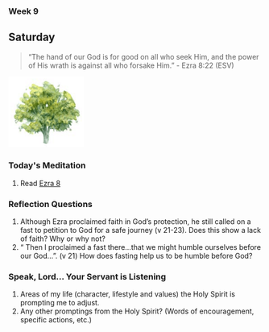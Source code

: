 ### Week 9

## Saturday

> “The hand of our God is for good on all who seek Him, and the power of His wrath is against all who forsake Him.” - Ezra 8:22 (ESV)

<img src="/assets/img/tree.png" style="width: 150px">

### Today's Meditation
1. Read [Ezra 8](https://www.biblegateway.com/passage/?search=Ezra+8&version=ESV)

### Reflection Questions
1. Although Ezra proclaimed faith in God’s protection, he still called on a fast to petition to God for a safe journey (v 21-23). Does this show a lack of faith? Why or why not?
2. “ Then I proclaimed a fast there…that we might humble ourselves before our God…”. (v 21) How does fasting help us to be humble before God?

### Speak, Lord... Your Servant is Listening
1. Areas of my life (character, lifestyle and values) the Holy Spirit is prompting me to adjust.
2. Any other promptings from the Holy Spirit? (Words of encouragement, specific actions, etc.)
